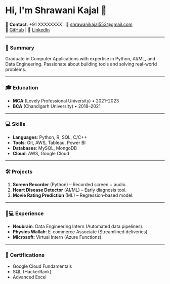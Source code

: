 # Hi, I'm Shrawani Kajal 👋

📱 **Contact**: +91 XXXXXXXX | 📧 [shrawanikajal553@gmail.com](mailto:shrawanikajal553@gmail.com)  
🔗 [GitHub](https://github.com/shrawani21) | 💼 [LinkedIn](https://linkedin.com/in/shrawani-kajal-021aa422a/)

---

### 🚀 **Summary**  
Graduate in Computer Applications with expertise in Python, AI/ML, and Data Engineering. Passionate about building tools and solving real-world problems.

---

### 🎓 **Education**  
- **MCA** (Lovely Professional University) • 2021–2023 
- **BCA** (Chandigarh University) • 2018–2021 
---

### 💻 **Skills**  
- **Languages**: Python, R, SQL, C/C++  
- **Tools**: Git, AWS, Tableau, Power BI  
- **Databases**: MySQL, MongoDB  
- **Cloud**: AWS, Google Cloud  

---

### 🛠️ **Projects**  
1. **Screen Recorder** (Python) – Recorded screen + audio.  
2. **Heart Disease Detector** (AI/ML) – Early diagnosis tool.  
3. **Movie Rating Prediction** (ML) – Regression-based model.  

---

### 👩💻 **Experience**  
- **Neubrain**: Data Engineering Intern (Automated data pipelines).  
- **Physics Wallah**: E-commerce Associate (Streamlined deliveries).  
- **Microsoft**: Virtual Intern (Azure Functions).  

---

### 📜 **Certifications**  
- Google Cloud Fundamentals  
- SQL (HackerRank)  
- Advanced Excel  
